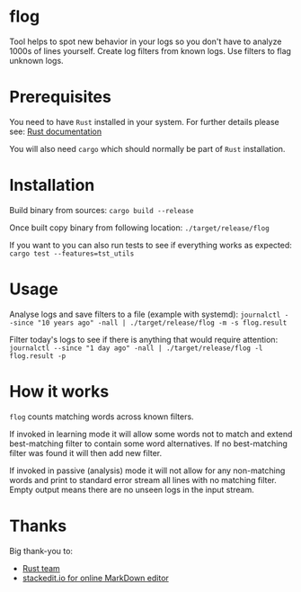 # flog

Tool helps to spot new behavior in your logs so you don't have to analyze 1000s
of lines yourself. Create log filters from known logs. Use filters to flag unknown logs.

# Prerequisites

You need to have `Rust` installed in your system. For further details please see:
[Rust documentation](https://doc.rust-lang.org/)

You will also need `cargo` which should normally be part of `Rust` installation.

# Installation

Build binary from sources:
`cargo build --release`

Once built copy binary from following location:
`./target/release/flog`

If you want to you can also run tests to see if everything works as expected:
`cargo test --features=tst_utils`

# Usage

Analyse logs and save filters to a file (example with systemd):
`journalctl --since "10 years ago" -nall | ./target/release/flog -m -s flog.result`

Filter today's logs to see if there is anything that would require attention:
`journalctl --since "1 day ago" -nall | ./target/release/flog -l flog.result -p`

# How it works

`flog` counts matching words across known filters.

If invoked in learning mode it will allow some words not to match and extend
best-matching filter to contain some word alternatives. If no best-matching filter
was found it will then add new filter.

If invoked in passive (analysis) mode it will not allow for any non-matching words
and print to standard error stream all lines with no matching filter.
Empty output means there are no unseen logs in the input stream.

# Thanks
Big thank-you to:
- [Rust team](https://rust-lang.org/)
- [stackedit.io for online MarkDown editor](https://stackedit.io/app#)

